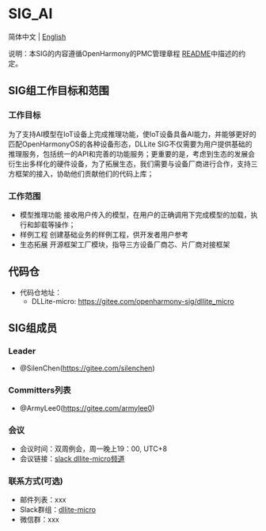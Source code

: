# SIG_AI 
简体中文 | [English](./sig_dllite_micro.md)

说明：本SIG的内容遵循OpenHarmony的PMC管理章程 [README](/zh/pmc.md)中描述的约定。

## SIG组工作目标和范围

### 工作目标
为了支持AI模型在IoT设备上完成推理功能，使IoT设备具备AI能力，并能够更好的匹配OpenHarmonyOS的各种设备形态，DLLite SIG不仅需要为用户提供基础的推理服务，包括统一的API和完善的功能服务；更重要的是，考虑到生态的发展会衍生出多样化的硬件设备，为了拓展生态，我们需要与设备厂商进行合作，支持三方框架的接入，协助他们贡献他们的代码上库；

### 工作范围
- 模型推理功能
接收用户传入的模型，在用户的正确调用下完成模型的加载，执行和卸载等操作；
- 样例工程
创建基础业务的样例工程，供开发者用户参考
- 生态拓展
开源框架工厂模块，指导三方设备厂商芯、片厂商对接框架


## 代码仓
- 代码仓地址：
  - DLLite-micro: https://gitee.com/openharmony-sig/dllite_micro

## SIG组成员

### Leader
- @SilenChen(https://gitee.com/silenchen)

### Committers列表
- @ArmyLee0(https://gitee.com/armylee0)

### 会议
 - 会议时间：双周例会，周一晚上19：00, UTC+8
 - 会议链接：[slack dllite-micro频道](https://openharmonyworkspace.slack.com/archives/C022T41JN68)

### 联系方式(可选)

- 邮件列表：xxx
- Slack群组：[dllite-micro](https://openharmonyworkspace.slack.com/archives/C022T41JN68)
- 微信群：xxx

